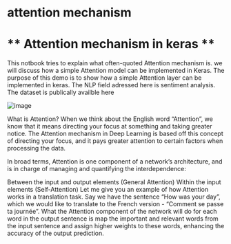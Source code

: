 # attention mechanism

# ** Attention mechanism in keras **
This notbook tries to explain what often-quoted Attention mechanism is. we will discuss how a simple Attention model can be implemented in Keras. The purpose of this demo is to show how a simple Attention layer can be implemented in keras. The NLP field adressed here is sentiment analysis. The dataset is publically availble here

![image](https://user-images.githubusercontent.com/26150468/124454574-8ca35980-dd80-11eb-8643-ad4a8a1bc3ec.png)

What is Attention?
When we think about the English word “Attention”, we know that it means directing your focus at something and taking greater notice. The Attention mechanism in Deep Learning is based off this concept of directing your focus, and it pays greater attention to certain factors when processing the data.

In broad terms, Attention is one component of a network’s architecture, and is in charge of managing and quantifying the interdependence:

Between the input and output elements (General Attention) Within the input elements (Self-Attention) Let me give you an example of how Attention works in a translation task. Say we have the sentence “How was your day”, which we would like to translate to the French version - “Comment se passe ta journée”. What the Attention component of the network will do for each word in the output sentence is map the important and relevant words from the input sentence and assign higher weights to these words, enhancing the accuracy of the output prediction.




